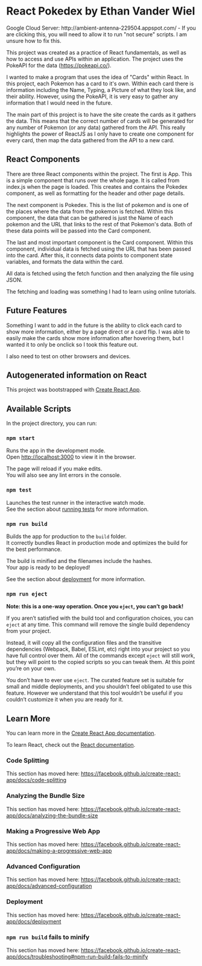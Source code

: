 <h1>React Pokedex by Ethan Vander Wiel</h1>
Google Cloud Server: http://ambient-antenna-229504.appspot.com/ - If you are clicking this, you will need to allow it to run
"not secure" scripts. I am unsure how to fix this. 

This project was created as a practice of React fundamentals, as well as how to access and use APIs within an application. The project uses the PokeAPI for the data (https://pokeapi.co/). 

I wanted to make a program that uses the idea of "Cards" within React. In this project, each Pokemon has a card to it's own. Within each
card there is information including the Name, Typing, a Picture of what they look like, and their ability. However, using the PokeAPI,
it is very easy to gather any information that I would need in the future.

The main part of this project is to have the site create the cards as it gathers the data. This means that the correct number of cards
will be generated for any number of Pokemon (or any data) gathered from the API. This really highlights the power of ReactJS as I only have to create one component for every card, then map the data gathered from the API to a new card. 


<h2>React Components</h2>
There are three React components within the project. 
The first is App. This is a simple component that runs over the whole page. 
It is called from index.js when the page is loaded. This creates and contains the Pokedex component, 
as well as formatting for the header and other page details.

The next component is Pokedex. This is the list of pokemon and is one of the places where the data from the pokemon is fetched.
Within this component, the data that can be gathered is just the Name of each pokemon and the URL that links to the rest
of that Pokemon's data. Both of these data points will be passed into the Card component.

The last and most important component is the Card component. Within this component, individual data is fetched using the URL that has 
been passed into the card. After this, it connects data points to component state variables, and formats the data within the card. 

All data is fetched using the fetch function and then analyzing the file using JSON. 

The fetching and loading was something I had to learn using online tutorials. 


<h2>Future Features</h2>
Something I want to add in the future is the ability to click each card to show more information, either by a page direct or a 
card flip. I was able to easily make the cards show more information after hovering them, but I wanted it to only be 
onclick so I took this feature out.

I also need to test on other browsers and devices. 




<h2>Autogenerated information on React</h2>

This project was bootstrapped with [Create React App](https://github.com/facebook/create-react-app).

## Available Scripts

In the project directory, you can run:

### `npm start`

Runs the app in the development mode.<br>
Open [http://localhost:3000](http://localhost:3000) to view it in the browser.

The page will reload if you make edits.<br>
You will also see any lint errors in the console.

### `npm test`

Launches the test runner in the interactive watch mode.<br>
See the section about [running tests](https://facebook.github.io/create-react-app/docs/running-tests) for more information.

### `npm run build`

Builds the app for production to the `build` folder.<br>
It correctly bundles React in production mode and optimizes the build for the best performance.

The build is minified and the filenames include the hashes.<br>
Your app is ready to be deployed!

See the section about [deployment](https://facebook.github.io/create-react-app/docs/deployment) for more information.

### `npm run eject`

**Note: this is a one-way operation. Once you `eject`, you can’t go back!**

If you aren’t satisfied with the build tool and configuration choices, you can `eject` at any time. This command will remove the single build dependency from your project.

Instead, it will copy all the configuration files and the transitive dependencies (Webpack, Babel, ESLint, etc) right into your project so you have full control over them. All of the commands except `eject` will still work, but they will point to the copied scripts so you can tweak them. At this point you’re on your own.

You don’t have to ever use `eject`. The curated feature set is suitable for small and middle deployments, and you shouldn’t feel obligated to use this feature. However we understand that this tool wouldn’t be useful if you couldn’t customize it when you are ready for it.

## Learn More

You can learn more in the [Create React App documentation](https://facebook.github.io/create-react-app/docs/getting-started).

To learn React, check out the [React documentation](https://reactjs.org/).

### Code Splitting

This section has moved here: https://facebook.github.io/create-react-app/docs/code-splitting

### Analyzing the Bundle Size

This section has moved here: https://facebook.github.io/create-react-app/docs/analyzing-the-bundle-size

### Making a Progressive Web App

This section has moved here: https://facebook.github.io/create-react-app/docs/making-a-progressive-web-app

### Advanced Configuration

This section has moved here: https://facebook.github.io/create-react-app/docs/advanced-configuration

### Deployment

This section has moved here: https://facebook.github.io/create-react-app/docs/deployment

### `npm run build` fails to minify

This section has moved here: https://facebook.github.io/create-react-app/docs/troubleshooting#npm-run-build-fails-to-minify
